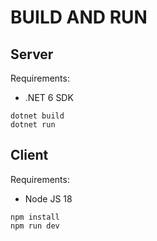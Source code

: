 # BUILD AND RUN

## Server

Requirements:

- .NET 6 SDK

```shell
dotnet build
dotnet run
```

## Client

Requirements:

- Node JS 18

```shell
npm install
npm run dev
```

